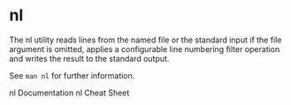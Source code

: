 # nl

The nl utility reads lines from the named file or the standard input if the file argument is omitted, applies a configurable line numbering filter operation and writes the result to the standard output.

See `man nl` for further information.

<BadgeLink badgeText='Official Documentation' colorScheme='blue' href='https://man7.org/linux/man-pages/man1/nl.1.html'>nl Documentation</BadgeLink>
<BadgeLink badgeText='Read' colorScheme='yellow' href='https://www.geeksforgeeks.org/nl-command-in-linux-with-examples/'>nl Cheat Sheet</BadgeLink>
